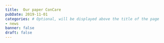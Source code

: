 ```yaml
---
title:  Our paper ConCare
pubDate: 2019-11-01
categories: # Optional, will be displayed above the title of the page
- news
banner: false
draft: false
---
```

